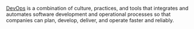 [DevOps](/swe/devops) is a combination of culture, practices, and tools that integrates and automates software development and operational processes so that companies can plan, develop, deliver, and operate faster and reliably.